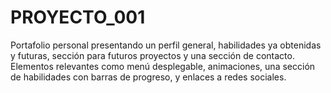 # PROYECTO_001
Portafolio personal  presentando un perfil general, habilidades ya obtenidas y futuras, sección para futuros proyectos y una sección de contacto.  Elementos relevantes como menú desplegable, animaciones, una sección de habilidades con barras de progreso, y enlaces a redes sociales.
